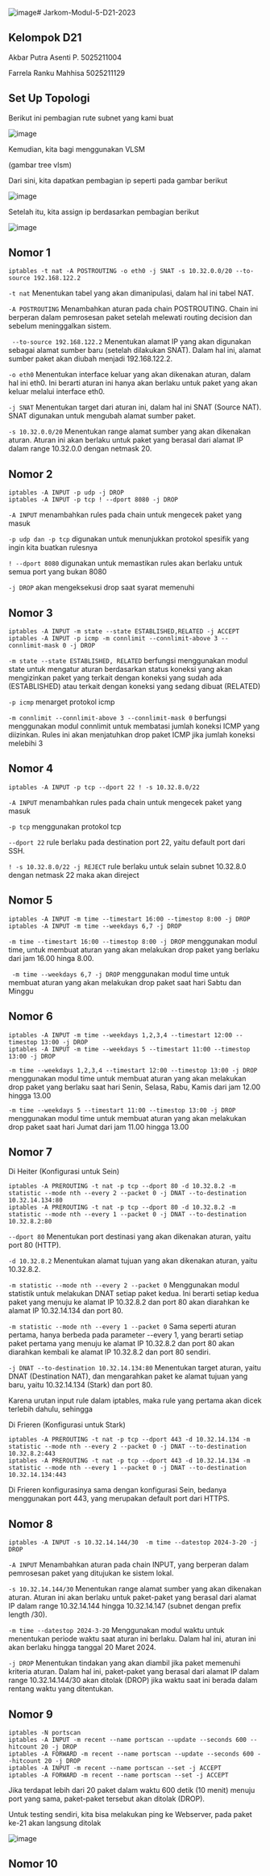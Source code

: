 ![image](https://github.com/barpeot/Jarkom-Modul-5-D21-2023/assets/114351382/527afdfb-f32e-4e45-a5cb-b165ba18866b)# Jarkom-Modul-5-D21-2023

## Kelompok D21
Akbar Putra Asenti P. 5025211004

Farrela Ranku Mahhisa 5025211129


## Set Up Topologi

Berikut ini pembagian rute subnet yang kami buat

![image](https://github.com/barpeot/Jarkom-Modul-5-D21-2023/assets/114351382/fbdcac9f-a124-47c0-b813-c34fe9600b51)

Kemudian, kita bagi menggunakan VLSM

(gambar tree vlsm)

Dari sini, kita dapatkan pembagian ip seperti pada gambar berikut

![image](https://github.com/barpeot/Jarkom-Modul-5-D21-2023/assets/114351382/ccc6b1fd-209b-46ab-88ba-862da5836b4e)

Setelah itu, kita assign ip berdasarkan pembagian berikut

![image](https://github.com/barpeot/Jarkom-Modul-5-D21-2023/assets/114351382/40a92d69-40bd-44cd-81e1-36c577058026)


## Nomor 1

```
iptables -t nat -A POSTROUTING -o eth0 -j SNAT -s 10.32.0.0/20 --to-source 192.168.122.2
```

`-t nat` Menentukan tabel yang akan dimanipulasi, dalam hal ini tabel NAT.

`-A POSTROUTING` Menambahkan aturan pada chain POSTROUTING. Chain ini berperan dalam pemrosesan paket setelah melewati routing decision dan sebelum meninggalkan sistem.

` --to-source 192.168.122.2` Menentukan alamat IP yang akan digunakan sebagai alamat sumber baru (setelah dilakukan SNAT). Dalam hal ini, alamat sumber paket akan diubah menjadi 192.168.122.2.

`-o eth0` Menentukan interface keluar yang akan dikenakan aturan, dalam hal ini eth0. Ini berarti aturan ini hanya akan berlaku untuk paket yang akan keluar melalui interface eth0.

`-j SNAT` Menentukan target dari aturan ini, dalam hal ini SNAT (Source NAT). SNAT digunakan untuk mengubah alamat sumber paket.

`-s 10.32.0.0/20` Menentukan range alamat sumber yang akan dikenakan aturan. Aturan ini akan berlaku untuk paket yang berasal dari alamat IP dalam range 10.32.0.0 dengan netmask 20.

## Nomor 2

```
iptables -A INPUT -p udp -j DROP
iptables -A INPUT -p tcp ! --dport 8080 -j DROP
```

`-A INPUT` menambahkan rules pada chain untuk mengecek paket yang masuk

`-p udp dan -p tcp` digunakan untuk menunjukkan protokol spesifik yang ingin kita buatkan rulesnya

`! --dport 8080` digunakan untuk memastikan rules akan berlaku untuk semua port yang bukan 8080

`-j DROP` akan mengeksekusi drop saat syarat memenuhi

## Nomor 3

```
iptables -A INPUT -m state --state ESTABLISHED,RELATED -j ACCEPT
iptables -A INPUT -p icmp -m connlimit --connlimit-above 3 --connlimit-mask 0 -j DROP
```

`-m state --state ESTABLISHED, RELATED` berfungsi menggunakan modul state untuk mengatur aturan berdasarkan status koneksi yang akan mengizinkan paket yang terkait dengan koneksi yang sudah ada (ESTABLISHED) atau terkait dengan koneksi yang sedang dibuat (RELATED)

`-p icmp` menarget protokol icmp

`-m connlimit --connlimit-above 3 --connlimit-mask 0` berfungsi menggunakan modul connlimit untuk membatasi jumlah koneksi ICMP yang diizinkan. Rules ini akan menjatuhkan drop paket ICMP jika jumlah koneksi melebihi 3

## Nomor 4

```
iptables -A INPUT -p tcp --dport 22 ! -s 10.32.8.0/22
```

`-A INPUT` menambahkan rules pada chain untuk mengecek paket yang masuk

`-p tcp` menggunakan protokol tcp

`--dport 22` rule berlaku pada destination port 22, yaitu default port dari SSH.

`! -s 10.32.8.0/22 -j REJECT` rule berlaku untuk selain subnet 10.32.8.0 dengan netmask 22 maka akan direject

## Nomor 5

```
iptables -A INPUT -m time --timestart 16:00 --timestop 8:00 -j DROP
iptables -A INPUT -m time --weekdays 6,7 -j DROP
```

`-m time --timestart 16:00 --timestop 8:00 -j DROP` menggunakan modul time, untuk membuat aturan yang akan melakukan drop paket yang berlaku dari jam 16.00 hinga 8.00. 

` -m time --weekdays 6,7 -j DROP` menggunakan modul time untuk membuat aturan yang akan melakukan drop paket saat hari Sabtu dan Minggu

## Nomor 6

```
iptables -A INPUT -m time --weekdays 1,2,3,4 --timestart 12:00 --timestop 13:00 -j DROP
iptables -A INPUT -m time --weekdays 5 --timestart 11:00 --timestop 13:00 -j DROP
```

`-m time --weekdays 1,2,3,4 --timestart 12:00 --timestop 13:00 -j DROP` menggunakan modul time untuk membuat aturan yang akan melakukan drop paket yang berlaku saat hari Senin, Selasa, Rabu, Kamis dari jam 12.00 hingga 13.00

`-m time --weekdays 5 --timestart 11:00 --timestop 13:00 -j DROP` menggunakan modul time untuk membuat aturan yang akan melakukan drop paket saat hari Jumat dari jam 11.00 hingga 13.00


## Nomor 7

Di Heiter (Konfigurasi untuk Sein)
```
iptables -A PREROUTING -t nat -p tcp --dport 80 -d 10.32.8.2 -m statistic --mode nth --every 2 --packet 0 -j DNAT --to-destination 10.32.14.134:80
iptables -A PREROUTING -t nat -p tcp --dport 80 -d 10.32.8.2 -m statistic --mode nth --every 1 --packet 0 -j DNAT --to-destination 10.32.8.2:80
```

`--dport 80` Menentukan port destinasi yang akan dikenakan aturan, yaitu port 80 (HTTP).

`-d 10.32.8.2` Menentukan alamat tujuan yang akan dikenakan aturan, yaitu 10.32.8.2.

`-m statistic --mode nth --every 2 --packet 0` Menggunakan modul statistik untuk melakukan DNAT setiap paket kedua. Ini berarti setiap kedua paket yang menuju ke alamat IP 10.32.8.2 dan port 80 akan diarahkan ke alamat IP 10.32.14.134 dan port 80.

`-m statistic --mode nth --every 1 --packet 0` Sama seperti aturan pertama, hanya berbeda pada parameter --every 1, yang berarti setiap paket pertama yang menuju ke alamat IP 10.32.8.2 dan port 80 akan diarahkan kembali ke alamat IP 10.32.8.2 dan port 80 sendiri.

`-j DNAT --to-destination 10.32.14.134:80` Menentukan target aturan, yaitu DNAT (Destination NAT), dan mengarahkan paket ke alamat tujuan yang baru, yaitu 10.32.14.134 (Stark) dan port 80.

Karena urutan input rule dalam iptables, maka rule yang pertama akan dicek terlebih dahulu, sehingga 

Di Frieren (Konfigurasi untuk Stark)
```
iptables -A PREROUTING -t nat -p tcp --dport 443 -d 10.32.14.134 -m statistic --mode nth --every 2 --packet 0 -j DNAT --to-destination 10.32.8.2:443
iptables -A PREROUTING -t nat -p tcp --dport 443 -d 10.32.14.134 -m statistic --mode nth --every 1 --packet 0 -j DNAT --to-destination 10.32.14.134:443
```

Di Frieren konfigurasinya sama dengan konfigurasi Sein, bedanya menggunakan port 443, yang merupakan default port dari HTTPS.

## Nomor 8

```
iptables -A INPUT -s 10.32.14.144/30  -m time --datestop 2024-3-20 -j DROP
```

`-A INPUT` Menambahkan aturan pada chain INPUT, yang berperan dalam pemrosesan paket yang ditujukan ke sistem lokal.

`-s 10.32.14.144/30` Menentukan range alamat sumber yang akan dikenakan aturan. Aturan ini akan berlaku untuk paket-paket yang berasal dari alamat IP dalam range 10.32.14.144 hingga 10.32.14.147 (subnet dengan prefix length /30).

`-m time --datestop 2024-3-20` Menggunakan modul waktu untuk menentukan periode waktu saat aturan ini berlaku. Dalam hal ini, aturan ini akan berlaku hingga tanggal 20 Maret 2024.

`-j DROP` Menentukan tindakan yang akan diambil jika paket memenuhi kriteria aturan. Dalam hal ini, paket-paket yang berasal dari alamat IP dalam range 10.32.14.144/30 akan ditolak (DROP) jika waktu saat ini berada dalam rentang waktu yang ditentukan.

## Nomor 9

```
iptables -N portscan
iptables -A INPUT -m recent --name portscan --update --seconds 600 --hitcount 20 -j DROP
iptables -A FORWARD -m recent --name portscan --update --seconds 600 --hitcount 20 -j DROP
iptables -A INPUT -m recent --name portscan --set -j ACCEPT
iptables -A FORWARD -m recent --name portscan --set -j ACCEPT
```

Jika terdapat lebih dari 20 paket dalam waktu 600 detik (10 menit) menuju port yang sama, paket-paket tersebut akan ditolak (DROP).

Untuk testing sendiri, kita bisa melakukan ping ke Webserver, pada paket ke-21 akan langsung ditolak

![image](https://github.com/barpeot/Jarkom-Modul-5-D21-2023/assets/114351382/82b47d20-295d-449c-9a63-268a780c5e24)


## Nomor 10

```

```
